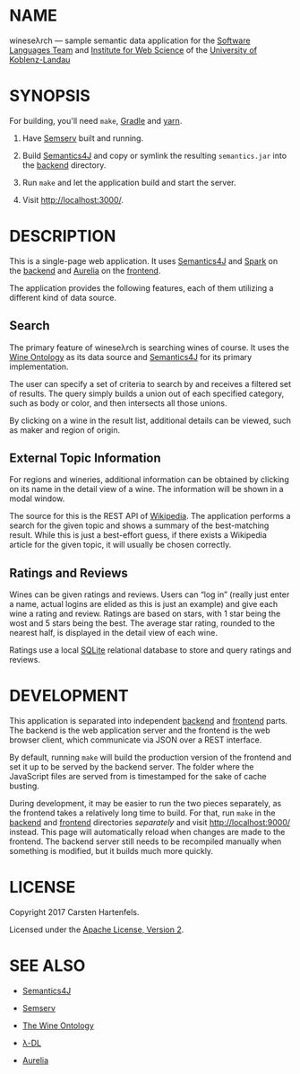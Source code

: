 # NAME

wineseλrch — sample semantic data application for the [Software Languages Team](http://softlang.wikidot.com/) and [Institute for Web Science](https://west.uni-koblenz.de/lambda-dl) of the [University of Koblenz-Landau](https://www.uni-koblenz-landau.de/en/university-of-koblenz-landau)


# SYNOPSIS

For building, you'll need `make`, [Gradle](https://gradle.org/) and
[yarn](https://yarnpkg.com/en/).

1. Have [Semserv](https://github.com/hartenfels/Semserv) built and running.

2. Build [Semantics4J](https://github.com/hartenfels/Semantics4J) and copy or
   symlink the resulting `semantics.jar` into the [backend](backend) directory.

3. Run `make` and let the application build and start the server.

4. Visit <http://localhost:3000/>.


# DESCRIPTION

This is a single-page web application. It uses
[Semantics4J](https://github.com/hartenfels/Semantics4J) and
[Spark](http://sparkjava.com/) on the [backend](backend) and
[Aurelia](http://aurelia.io/) on the [frontend](frontend).

The application provides the following features, each of them utilizing a
different kind of data source.

## Search

The primary feature of wineseλrch is searching wines of course. It uses the
[Wine Ontology](https://www.w3.org/TR/owl-guide/wine.rdf) as its data source
and [Semantics4J](https://github.com/hartenfels/Semantics4J) for its primary
implementation.

The user can specify a set of criteria to search by and receives a filtered set
of results. The query simply builds a union out of each specified category,
such as body or color, and then intersects all those unions.

By clicking on a wine in the result list, additional details can be viewed,
such as maker and region of origin.

## External Topic Information

For regions and wineries, additional information can be obtained by clicking on
its name in the detail view of a wine. The information will be shown in a modal
window.

The source for this is the REST API of [Wikipedia](https://en.wikipedia.org/).
The application performs a search for the given topic and shows a summary of
the best-matching result. While this is just a best-effort guess, if there
exists a Wikipedia article for the given topic, it will usually be chosen
correctly.

## Ratings and Reviews

Wines can be given ratings and reviews. Users can “log in” (really just enter a
name, actual logins are elided as this is just an example) and give each wine a
rating and review. Ratings are based on stars, with 1 star being the wost and 5
stars being the best. The average star rating, rounded to the nearest half, is
displayed in the detail view of each wine.

Ratings use a local [SQLite](https://www.sqlite.org/) relational database to
store and query ratings and reviews.


# DEVELOPMENT

This application is separated into independent [backend](backend) and
[frontend](frontend) parts. The backend is the web application server and the
frontend is the web browser client, which communicate via JSON over a REST
interface.

By default, running `make` will build the production version of the frontend
and set it up to be served by the backend server. The folder where the
JavaScript files are served from is timestamped for the sake of cache busting.

During development, it may be easier to run the two pieces separately, as the
frontend takes a relatively long time to build. For that, run `make` in the
[backend](backend) and [frontend](frontend) directories *separately* and visit
<http://localhost:9000/> instead. This page will automatically reload when
changes are made to the frontend. The backend server still needs to be
recompiled manually when something is modified, but it builds much more
quickly.


# LICENSE

Copyright 2017 Carsten Hartenfels.

Licensed under the [Apache License, Version 2](LICENSE).


# SEE ALSO

* [Semantics4J](https://github.com/hartenfels/Semantics4J)

* [Semserv](https://github.com/hartenfels/Semserv)

* [The Wine Ontology](https://www.w3.org/TR/owl-guide/wine.rdf)

* [λ-DL](https://west.uni-koblenz.de/lambda-dl)

* [Aurelia](http://aurelia.io/)
